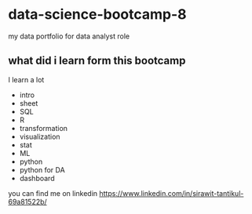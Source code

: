 # data-science-bootcamp-8
my data portfolio for data analyst role

## what did i learn form this bootcamp

I learn a lot

- intro
- sheet
- SQL
- R
- transformation
- visualization
- stat
- ML
- python
- python for DA
- dashboard

you can find me on linkedin https://www.linkedin.com/in/sirawit-tantikul-69a81522b/
